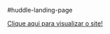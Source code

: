#huddle-landing-page

<a href="https://thaliagama.github.io/huddle-landing-page"/> Clique aqui para visualizar o site!</a>

